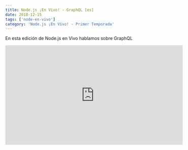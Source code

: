 ```yaml
---
title: Node.js ¡En Vivo! - GraphQL [es]
date: 2018-12-15
tags: ['node-en-vivo']
category: 'Node.js ¡En Vivo! - Primer Temporada'
---
```

En esta edición de Node.js en Vivo hablamos sobre GraphQL

<iframe class="mt-2" width="560" height="315" src="https://www.youtube.com/embed/Ur3yiOYpV7M" title="YouTube video player" frameborder="0" allow="accelerometer; autoplay; clipboard-write; encrypted-media; gyroscope; picture-in-picture" allowfullscreen></iframe>
